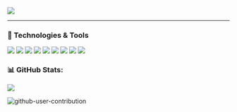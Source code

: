 <img src="https://user-images.githubusercontent.com/66517969/119510576-4c60bc80-bd7a-11eb-8cab-598f747d3f7d.png">

---

### 🔧 Technologies & Tools

![](https://img.shields.io/badge/OS-Windows-informational?style=flat&logo=windows&logoColor=white&color=fb4f14)
![](https://img.shields.io/badge/Visual-Studio-informational?style=flat&logo=visual-studio&logoColor=white&color=fb4f14)
<a href="#"><img src="https://img.shields.io/badge/Code-C Sharp-_.svg?logo=csharp&logoColor=white&color=fb4f14"></a>
![](https://img.shields.io/badge/Code-C++-informational?style=flat&logo=cplusplus&logoColor=white&color=fb4f14)
![](https://img.shields.io/badge/Code-Python-informational?style=flat&logo=python&logoColor=white&color=fb4f14)
![](https://img.shields.io/badge/Code-Kotlin-informational?style=flat&logo=kotlin&logoColor=white&color=fb4f14)
![](https://img.shields.io/badge/Tools-.NET-informational?style=flat&logo=dotnet&logoColor=white&color=fb4f14)
![](https://img.shields.io/badge/Tools-Django-informational?style=flat&logo=django&logoColor=white&color=fb4f14)
![](https://img.shields.io/badge/Tools-Xamarin-informational?style=flat&logo=xamarin&logoColor=white&color=fb4f14)

### 📊 GitHub Stats:

<a href="https://github.com/HlexNC/HlexNC/">
  <img align="center" src="https://github-readme-stats.vercel.app/api?username=HlexNC&show_icons=true&line_height=27&layout=compact&count_private=true&title_color=fb4f14&text_color=c9cacc&icon_color=2bbc8a&bg_color=1d1f21">
</a> <br>

![github-user-contribution](https://user-images.githubusercontent.com/66517969/213871601-21b70393-f1c3-4088-bbc1-d755888a322e.svg)

<!-- 
<a href="https://github.com/HlexNC/HlexNC/">
  <img align="center" src="https://github-readme-stats.vercel.app/api/top-langs/?username=HlexNC&layout=compact&hide=java,html,tex,ruby,shell,pascal&title_color=fb4f14&text_color=c9cacc&icon_color=2bbc8a&bg_color=1d1f21&langs_count=10" />
</a> <br>

<a href="https://github.com/HlexNC/WildForFood">
  <img align="center" src="https://github-readme-stats.vercel.app/api/pin/?username=HlexNC&repo=WildForFood&title_color=fb4f14&text_color=c9cacc&icon_color=2bbc8a&bg_color=1d1f21" />
</a> <br>

<a href="https://github.com/HlexNC/BlendMyAttempts">
  <img align="center" src="https://github-readme-stats.vercel.app/api/pin/?username=HlexNC&repo=BlendMyAttempts&title_color=fb4f14&text_color=c9cacc&icon_color=2bbc8a&bg_color=1d1f21" />
</a>   
-->
